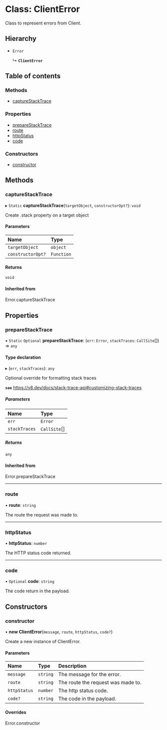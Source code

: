 # Class: ClientError

Class to represent errors from Client.

## Hierarchy

- `Error`

  ↳ **`ClientError`**

## Table of contents

### Methods

- [captureStackTrace](ClientError.md#capturestacktrace)

### Properties

- [prepareStackTrace](ClientError.md#preparestacktrace)
- [route](ClientError.md#route)
- [httpStatus](ClientError.md#httpstatus)
- [code](ClientError.md#code)

### Constructors

- [constructor](ClientError.md#constructor)

## Methods

### captureStackTrace

▸ `Static` **captureStackTrace**(`targetObject`, `constructorOpt?`): `void`

Create .stack property on a target object

#### Parameters

| Name | Type |
| :------ | :------ |
| `targetObject` | `object` |
| `constructorOpt?` | `Function` |

#### Returns

`void`

#### Inherited from

Error.captureStackTrace

## Properties

### prepareStackTrace

▪ `Static` `Optional` **prepareStackTrace**: (`err`: `Error`, `stackTraces`: `CallSite`[]) => `any`

#### Type declaration

▸ (`err`, `stackTraces`): `any`

Optional override for formatting stack traces

**`see`** https://v8.dev/docs/stack-trace-api#customizing-stack-traces

##### Parameters

| Name | Type |
| :------ | :------ |
| `err` | `Error` |
| `stackTraces` | `CallSite`[] |

##### Returns

`any`

#### Inherited from

Error.prepareStackTrace

___

### route

• **route**: `string`

The route the request was made to.

___

### httpStatus

• **httpStatus**: `number`

The HTTP status code returned.

___

### code

• `Optional` **code**: `string`

The code return in the payload.

## Constructors

### constructor

• **new ClientError**(`message`, `route`, `httpStatus`, `code?`)

Create a new instance of ClientError.

#### Parameters

| Name | Type | Description |
| :------ | :------ | :------ |
| `message` | `string` | The message for the error. |
| `route` | `string` | The route the request was made to. |
| `httpStatus` | `number` | The http status code. |
| `code?` | `string` | The code in the payload. |

#### Overrides

Error.constructor
